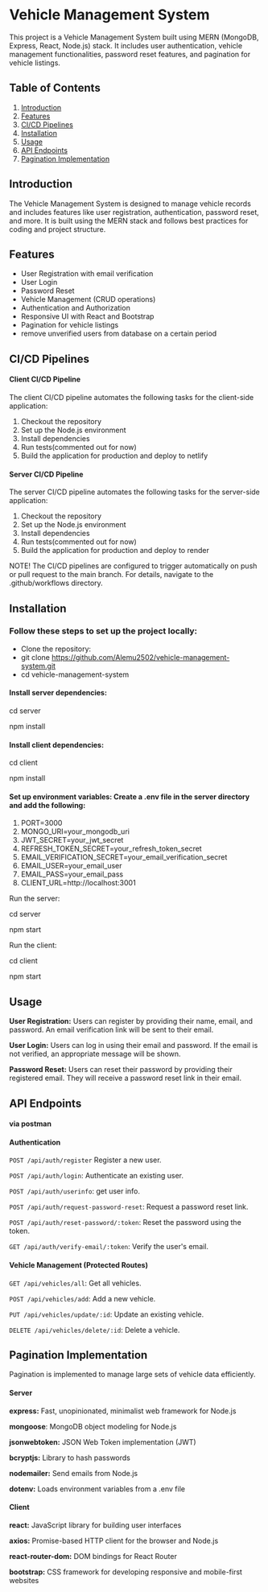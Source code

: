 # Vehicle Management System

This project is a Vehicle Management System built using MERN (MongoDB, Express, React, Node.js) stack. It includes user authentication, vehicle management functionalities, password reset features, and pagination for vehicle listings.

## Table of Contents

1. [Introduction](#introduction)
2. [Features](#features)
3. [CI/CD Pipelines](#cicd-pipelines)
4. [Installation](#installation)
5. [Usage](#usage)
6. [API Endpoints](#api-endpoints)
7. [Pagination Implementation](#pagination-implementation)

## Introduction

The Vehicle Management System is designed to manage vehicle records and includes features like user registration, authentication, password reset, and more. It is built using the MERN stack and follows best practices for coding and project structure.

## Features

- User Registration with email verification
- User Login
- Password Reset
- Vehicle Management (CRUD operations)
- Authentication and Authorization
- Responsive UI with React and Bootstrap
- Pagination for vehicle listings
- remove unverified users from database on a certain period


## CI/CD Pipelines

#### Client CI/CD Pipeline

The client CI/CD pipeline automates the following tasks for the client-side application:
1. Checkout the repository
2. Set up the Node.js environment
3. Install dependencies
4. Run tests(commented out for now)
5. Build the application for production and deploy to netlify

#### Server CI/CD Pipeline

The server CI/CD pipeline automates the following tasks for the server-side application:
1. Checkout the repository
2. Set up the Node.js environment
3. Install dependencies
4. Run tests(commented out for now)
5. Build the application for production and deploy to render

NOTE! The CI/CD pipelines are configured to trigger automatically on push or pull request to the main branch. For details, navigate to the .github/workflows directory.

## Installation

### Follow these steps to set up the project locally:
- Clone the repository:
- git clone https://github.com/Alemu2502/vehicle-management-system.git
- cd vehicle-management-system

#### Install server dependencies:

cd server

npm install

#### Install client dependencies:

cd  client

npm install

#### Set up environment variables: Create a .env file in the server directory and add the following:


1. PORT=3000
2. MONGO_URI=your_mongodb_uri
3. JWT_SECRET=your_jwt_secret
4. REFRESH_TOKEN_SECRET=your_refresh_token_secret
5. EMAIL_VERIFICATION_SECRET=your_email_verification_secret
6. EMAIL_USER=your_email_user
7. EMAIL_PASS=your_email_pass
8. CLIENT_URL=http://localhost:3001

Run the server:

cd server

npm start

Run the client:

cd  client

npm start

## Usage

**User Registration:** Users can register by providing their name, email, and password. An email verification link will be sent to their email.

**User Login:** Users can log in using their email and password. If the email is not verified, an appropriate message will be shown.

**Password Reset:** Users can reset their password by providing their registered email. They will receive a password reset link in their email.

## API Endpoints
#### via postman

#### Authentication
```POST /api/auth/register``` Register a new user.

```POST /api/auth/login```: Authenticate an existing user.

```POST /api/auth/userinfo```: get user info.

```POST /api/auth/request-password-reset```: Request a password reset link.

```POST /api/auth/reset-password/:token```: Reset the password using the token.

```GET /api/auth/verify-email/:token```: Verify the user's email.

#### Vehicle Management (Protected Routes)

```GET /api/vehicles/all```: Get all vehicles.

```POST /api/vehicles/add```: Add a new vehicle.

```PUT /api/vehicles/update/:id```: Update an existing vehicle.

```DELETE /api/vehicles/delete/:id```: Delete a vehicle.

## Pagination Implementation
Pagination is implemented to manage large sets of vehicle data efficiently. 

#### Server

**express:** Fast, unopinionated, minimalist web framework for Node.js

**mongoose**: MongoDB object modeling for Node.js

**jsonwebtoken:** JSON Web Token implementation (JWT)

**bcryptjs:** Library to hash passwords

**nodemailer:** Send emails from Node.js

**dotenv:** Loads environment variables from a .env file

#### Client

**react:** JavaScript library for building user interfaces

**axios:** Promise-based HTTP client for the browser and Node.js

**react-router-dom:** DOM bindings for React Router

**bootstrap:** CSS framework for developing responsive and mobile-first websites
